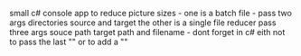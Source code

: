 small c# console app to reduce picture sizes - one is a batch file - pass two args directories source and target the other is a single file reducer pass three args souce path target path and filename - dont forget in c# eith not to pass the last "\" or to add a "\" 

